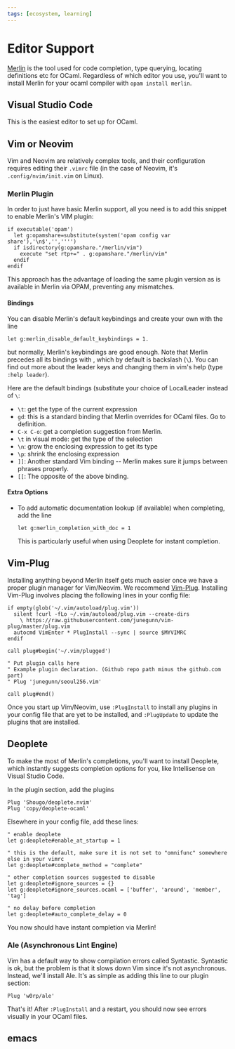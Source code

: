 ```yaml
---
tags: [ecosystem, learning]
---
```


# Editor Support

[Merlin](https://github.com/ocaml/merlin) is the tool used for code completion, type querying, locating definitions etc for OCaml. Regardless of which editor you use, you'll want to install Merlin for your ocaml compiler with `opam install merlin`.

## Visual Studio Code
This is the easiest editor to set up for OCaml.

## Vim or Neovim
Vim and Neovim are relatively complex tools, and their configuration requires editing their `.vimrc` file (in the case of Neovim, it's `.config/nvim/init.vim` on Linux). 

### Merlin Plugin

In order to just have basic Merlin support, all you need is to add this snippet to enable Merlin's VIM plugin:

```
if executable('opam')
  let g:opamshare=substitute(system('opam config var share'),'\n$','','''')
  if isdirectory(g:opamshare."/merlin/vim")
    execute "set rtp+=" . g:opamshare."/merlin/vim"
  endif
endif
```

This approach has the advantage of loading the same plugin version as is available in Merlin via OPAM, preventing any mismatches.

#### Bindings

You can disable Merlin's default keybindings and create your own with the line
```
let g:merlin_disable_default_keybindings = 1.
```
but normally, Merlin's keybindings are good enough. Note that Merlin precedes all its bindings with <LocalLeader>, which by default is backslash (`\`). You can find out more about the leader keys and changing them in vim's help (type `:help leader`).
  
Here are the default bindings (substitute your choice of LocalLeader instead of `\`:
* `\t`: get the type of the current expression
* `gd`: this is a standard binding that Merlin overrides for OCaml files. Go to definition.
* `C-x C-o`: get a completion suggestion from Merlin.
* `\t` in visual mode: get the type of the selection
* `\n`: grow the enclosing expression to get its type
* `\p`: shrink the enclosing expression
* `]]`: Another standard Vim binding -- Merlin makes sure it jumps between phrases properly.
* `[[`: The opposite of the above binding.

#### Extra Options

* To add automatic documentation lookup (if available) when completing, add the line
  ```
  let g:merlin_completion_with_doc = 1
  ```
  This is particularly useful when using Deoplete for instant completion.

## Vim-Plug

Installing anything beyond Merlin itself gets much easier once we have a proper plugin manager for Vim/Neovim.
We recommend [Vim-Plug](https://github.com/junegunn/vim-plug).
Installing Vim-Plug involves placing the following lines in your config file:

```
if empty(glob('~/.vim/autoload/plug.vim'))
  silent !curl -fLo ~/.vim/autoload/plug.vim --create-dirs
    \ https://raw.githubusercontent.com/junegunn/vim-plug/master/plug.vim
  autocmd VimEnter * PlugInstall --sync | source $MYVIMRC
endif

call plug#begin('~/.vim/plugged')

" Put plugin calls here
" Example plugin declaration. (Github repo path minus the github.com part)
" Plug 'junegunn/seoul256.vim'

call plug#end()
```

Once you start up Vim/Neovim, use `:PlugInstall` to install any plugins in your config file
that are yet to be installed, and `:PlugUpdate` to update the plugins that are installed.

## Deoplete

To make the most of Merlin's completions, you'll want to install Deoplete, which instantly
suggests completion options for you, like Intellisense on Visual Studio Code.

In the plugin section, add the plugins

```
Plug 'Shougo/deoplete.nvim'
Plug 'copy/deoplete-ocaml'
```

Elsewhere in your config file, add these lines:

```
" enable deoplete
let g:deoplete#enable_at_startup = 1

" this is the default, make sure it is not set to "omnifunc" somewhere else in your vimrc
let g:deoplete#complete_method = "complete"

" other completion sources suggested to disable
let g:deoplete#ignore_sources = {}
let g:deoplete#ignore_sources.ocaml = ['buffer', 'around', 'member', 'tag']

" no delay before completion
let g:deoplete#auto_complete_delay = 0
```

You now should have instant completion via Merlin!

### Ale (Asynchronous Lint Engine)

Vim has a default way to show compilation errors called Syntastic. Syntastic is ok, but the problem
is that it slows down Vim since it's not asynchronous. Instead, we'll install Ale. It's as simple as
adding this line to our plugin section:

```
Plug 'w0rp/ale'
```

That's it! After `:PlugInstall` and a restart, you should now see errors visually in your OCaml files.

## emacs
